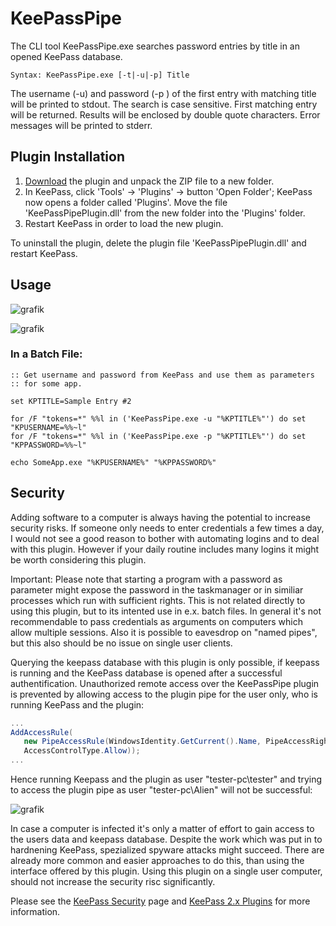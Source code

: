 # KeePassPipe

The CLI tool KeePassPipe.exe searches password entries by title in an opened KeePass database.

```Syntax: KeePassPipe.exe [-t|-u|-p] Title ```

The username (-u) and password (-p ) of the first entry with matching title will be printed to stdout. The search is case sensitive. First matching entry will be returned. Results will be enclosed by double quote characters. Error messages will be printed to stderr. 

## Plugin Installation 

1.  [Download](https://github.com/limapap/KeePassPipe/releases/latest "Lastest Release") the plugin and unpack the ZIP file to a new folder.
2.  In KeePass, click 'Tools' → 'Plugins' → button 'Open Folder'; KeePass now opens a folder called 'Plugins'. Move the file 'KeePassPipePlugin.dll' from the new folder into the 'Plugins' folder.
3.  Restart KeePass in order to load the new plugin.

To uninstall the plugin, delete the plugin file 'KeePassPipePlugin.dll' and restart KeePass.

## Usage

![grafik](https://user-images.githubusercontent.com/49816044/56849564-7d016e00-68f6-11e9-96ac-5931549384c7.png)

![grafik](https://user-images.githubusercontent.com/49816044/56859290-0eb9bb80-6989-11e9-87f0-73906f719be1.png)

### In a Batch File:

```batch
:: Get username and password from KeePass and use them as parameters
:: for some app.

set KPTITLE=Sample Entry #2

for /F "tokens=*" %%l in ('KeePassPipe.exe -u "%KPTITLE%"') do set "KPUSERNAME=%%~l"
for /F "tokens=*" %%l in ('KeePassPipe.exe -p "%KPTITLE%"') do set "KPPASSWORD=%%~l"

echo SomeApp.exe "%KPUSERNAME%" "%KPPASSWORD%" 

```
## Security

Adding software to a computer is always having the potential to increase security risks. If someone only needs to enter credentials a few times a day, I would not see a good reason to bother with automating logins and to deal with this plugin. However if your daily routine includes many logins it might be worth considering this plugin. 

Important: Please note that starting a program with a password as parameter might expose the password in the taskmanager or in similiar processes which run with sufficient rights. This is not related directly to using this plugin, but to its intented use in e.x. batch files. In general it's not recommendable to pass credentials as arguments on computers which allow multiple sessions. Also it is possible to eavesdrop on "named pipes", but this also should be no issue on single user clients.  


Querying the keepass database with this plugin is only possible, if keepass is running and the KeePass database is opened after a successful authentification. Unauthorized remote access over the KeePassPipe plugin is prevented by allowing access to the plugin pipe for the user only, who is running KeePass and the plugin:
```c#
...
AddAccessRule(
   new PipeAccessRule(WindowsIdentity.GetCurrent().Name, PipeAccessRights.FullControl, 
   AccessControlType.Allow));
...   
```
Hence running Keepass and the plugin as user "tester-pc\tester" and trying to access the plugin pipe as user "tester-pc\Alien" will not be successful:

![grafik](https://user-images.githubusercontent.com/49816044/56861455-171df080-69a1-11e9-9eea-f539a09a2de1.png)

In case a computer is infected it's only a matter of effort to gain access to the users data and keepass database. Despite the work which was put in to hardnening KeePass, spezialized spyware attacks might succeed. There are already more common and easier approaches to do this, than using the interface offered by this plugin. Using this plugin on a single user computer, should not increase the security risc significantly. 

Please see the [KeePass Security](https://keepass.info/help/base/security.html) page and [KeePass 2.x Plugins](https://keepass.info/help/v2/plugins.html) for more information.

